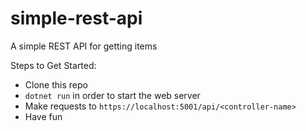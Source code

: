 # simple-rest-api

A simple REST API for getting items


Steps to Get Started:

- Clone this repo
- `dotnet run` in order to start the web server
- Make requests to `https://localhost:5001/api/<controller-name>` 
- Have fun
